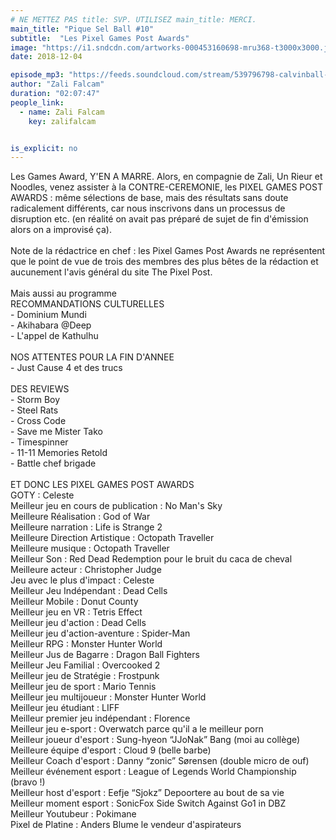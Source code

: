 ```yaml
---
# NE METTEZ PAS title: SVP. UTILISEZ main_title: MERCI.
main_title: "Pique Sel Ball #10"
subtitle:  "Les Pixel Games Post Awards"
image: "https://i1.sndcdn.com/artworks-000453160698-mru368-t3000x3000.jpg"
date: 2018-12-04

episode_mp3: "https://feeds.soundcloud.com/stream/539796798-calvinball-radio-pique-sel-ball-10-les-pixel-games-post-award.mp3"
author: "Zali Falcam"
duration: "02:07:47"
people_link: 
  - name: Zali Falcam
    key: zalifalcam


is_explicit: no
---
```


<PodcastHeader/>

<!-- ECRIRE LA DESCRIPTION DE L'EPISODE SOUS CETTE LIGNE -->
Les Games Award, Y'EN A MARRE. Alors, en compagnie de Zali, Un Rieur et Noodles, venez assister à la CONTRE-CEREMONIE, les PIXEL GAMES POST AWARDS : même sélections de base, mais des résultats sans doute radicalement différents, car nous inscrivons dans un processus de disruption etc. (en réalité on avait pas préparé de sujet de fin d'émission alors on a improvisé ça).<br><br>Note de la rédactrice en chef : les Pixel Games Post Awards ne représentent que le point de vue de trois des membres des plus bêtes de la rédaction et aucunement l'avis général du site The Pixel Post.<br><br>Mais aussi au programme<br>RECOMMANDATIONS CULTURELLES<br>- Dominium Mundi<br>- Akihabara @Deep<br>- L'appel de Kathulhu<br><br>NOS ATTENTES POUR LA FIN D'ANNEE<br>- Just Cause 4 et des trucs<br><br>DES REVIEWS<br>- Storm Boy<br>- Steel Rats<br>- Cross Code<br>- Save me Mister Tako<br>- Timespinner<br>- 11-11 Memories Retold<br>- Battle chef brigade<br><br>ET DONC LES PIXEL GAMES POST AWARDS<br>GOTY : Celeste<br>Meilleur jeu en cours de publication : No Man's Sky<br>Meilleure Réalisation : God of War<br>Meilleure narration : Life is Strange 2<br>Meilleure Direction Artistique : Octopath Traveller<br>Meilleure musique : Octopath Traveller<br>Meilleur Son : Red Dead Redemption pour le bruit du caca de cheval<br>Meilleure acteur : Christopher Judge<br>Jeu avec le plus d'impact : Celeste<br>Meilleur Jeu Indépendant : Dead Cells<br>Meilleur Mobile : Donut County<br>Meilleur jeu en VR : Tetris Effect<br>Meilleur jeu d'action : Dead Cells<br>Meilleur jeu d'action-aventure : Spider-Man<br>Meilleur RPG : Monster Hunter World<br>Meilleur Jus de Bagarre : Dragon Ball Fighters<br>Meilleur Jeu Familial : Overcooked 2<br>Meilleur jeu de Stratégie : Frostpunk<br>Meilleur jeu de sport : Mario Tennis<br>Meilleur jeu multijoueur : Monster Hunter World<br>Meilleur jeu étudiant : LIFF<br>Meilleur premier jeu indépendant : Florence<br>Meilleur jeu e-sport : Overwatch parce qu'il a le meilleur porn<br>Meilleur joueur d'esport : Sung-hyeon “JJoNak” Bang (moi au collège)<br>Meilleure équipe d'esport : Cloud 9 (belle barbe)<br>Meilleur Coach d'esport : Danny “zonic” Sørensen (double micro de ouf)<br>Meilleur événement esport : League of Legends World Championship (bravo !)<br>Meilleur host d'esport : Eefje “Sjokz” Depoortere au bout de sa vie<br>Meilleur moment esport : SonicFox Side Switch Against Go1 in DBZ<br>Meilleur Youtubeur : Pokimane<br>Pixel de Platine : Anders Blume le vendeur d'aspirateurs

